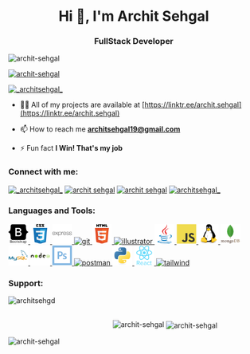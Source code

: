 <h1 align="center">Hi 👋, I'm Archit Sehgal</h1>
<h3 align="center">FullStack Developer</h3>

<p align="left"> <img src="https://komarev.com/ghpvc/?username=archit-sehgal&label=Profile%20views&color=0e75b6&style=flat" alt="archit-sehgal" /> </p>

<p align="left"> <a href="https://github.com/ryo-ma/github-profile-trophy"><img src="https://github-profile-trophy.vercel.app/?username=archit-sehgal" alt="archit-sehgal" /></a> </p>

<p align="left"> <a href="https://twitter.com/_architsehgal_" target="blank"><img src="https://img.shields.io/twitter/follow/_architsehgal_?logo=twitter&style=for-the-badge" alt="_architsehgal_" /></a> </p>

- 👨‍💻 All of my projects are available at [https://linktr.ee/archit.sehgal](https://linktr.ee/archit.sehgal)

- 📫 How to reach me **architsehgal19@gmail.com**

- ⚡ Fun fact **I Win! That's my job**

<h3 align="left">Connect with me:</h3>
<p align="left">
<a href="https://twitter.com/_architsehgal_" target="blank"><img align="center" src="https://raw.githubusercontent.com/rahuldkjain/github-profile-readme-generator/master/src/images/icons/Social/twitter.svg" alt="_architsehgal_" height="30" width="40" /></a>
<a href="https://linkedin.com/in/archit sehgal" target="blank"><img align="center" src="https://raw.githubusercontent.com/rahuldkjain/github-profile-readme-generator/master/src/images/icons/Social/linked-in-alt.svg" alt="archit sehgal" height="30" width="40" /></a>
<a href="https://stackoverflow.com/users/archit sehgal" target="blank"><img align="center" src="https://raw.githubusercontent.com/rahuldkjain/github-profile-readme-generator/master/src/images/icons/Social/stack-overflow.svg" alt="archit sehgal" height="30" width="40" /></a>
<a href="https://instagram.com/architsehgal_" target="blank"><img align="center" src="https://raw.githubusercontent.com/rahuldkjain/github-profile-readme-generator/master/src/images/icons/Social/instagram.svg" alt="architsehgal_" height="30" width="40" /></a>
</p>

<h3 align="left">Languages and Tools:</h3>
<p align="left"> <a href="https://getbootstrap.com" target="_blank" rel="noreferrer"> <img src="https://raw.githubusercontent.com/devicons/devicon/master/icons/bootstrap/bootstrap-plain-wordmark.svg" alt="bootstrap" width="40" height="40"/> </a> <a href="https://www.w3schools.com/css/" target="_blank" rel="noreferrer"> <img src="https://raw.githubusercontent.com/devicons/devicon/master/icons/css3/css3-original-wordmark.svg" alt="css3" width="40" height="40"/> </a> <a href="https://expressjs.com" target="_blank" rel="noreferrer"> <img src="https://raw.githubusercontent.com/devicons/devicon/master/icons/express/express-original-wordmark.svg" alt="express" width="40" height="40"/> </a> <a href="https://git-scm.com/" target="_blank" rel="noreferrer"> <img src="https://www.vectorlogo.zone/logos/git-scm/git-scm-icon.svg" alt="git" width="40" height="40"/> </a> <a href="https://www.w3.org/html/" target="_blank" rel="noreferrer"> <img src="https://raw.githubusercontent.com/devicons/devicon/master/icons/html5/html5-original-wordmark.svg" alt="html5" width="40" height="40"/> </a> <a href="https://www.adobe.com/in/products/illustrator.html" target="_blank" rel="noreferrer"> <img src="https://www.vectorlogo.zone/logos/adobe_illustrator/adobe_illustrator-icon.svg" alt="illustrator" width="40" height="40"/> </a> <a href="https://www.java.com" target="_blank" rel="noreferrer"> <img src="https://raw.githubusercontent.com/devicons/devicon/master/icons/java/java-original.svg" alt="java" width="40" height="40"/> </a> <a href="https://developer.mozilla.org/en-US/docs/Web/JavaScript" target="_blank" rel="noreferrer"> <img src="https://raw.githubusercontent.com/devicons/devicon/master/icons/javascript/javascript-original.svg" alt="javascript" width="40" height="40"/> </a> <a href="https://www.linux.org/" target="_blank" rel="noreferrer"> <img src="https://raw.githubusercontent.com/devicons/devicon/master/icons/linux/linux-original.svg" alt="linux" width="40" height="40"/> </a> <a href="https://www.mongodb.com/" target="_blank" rel="noreferrer"> <img src="https://raw.githubusercontent.com/devicons/devicon/master/icons/mongodb/mongodb-original-wordmark.svg" alt="mongodb" width="40" height="40"/> </a> <a href="https://www.mysql.com/" target="_blank" rel="noreferrer"> <img src="https://raw.githubusercontent.com/devicons/devicon/master/icons/mysql/mysql-original-wordmark.svg" alt="mysql" width="40" height="40"/> </a> <a href="https://nodejs.org" target="_blank" rel="noreferrer"> <img src="https://raw.githubusercontent.com/devicons/devicon/master/icons/nodejs/nodejs-original-wordmark.svg" alt="nodejs" width="40" height="40"/> </a> <a href="https://www.photoshop.com/en" target="_blank" rel="noreferrer"> <img src="https://raw.githubusercontent.com/devicons/devicon/master/icons/photoshop/photoshop-line.svg" alt="photoshop" width="40" height="40"/> </a> <a href="https://postman.com" target="_blank" rel="noreferrer"> <img src="https://www.vectorlogo.zone/logos/getpostman/getpostman-icon.svg" alt="postman" width="40" height="40"/> </a> <a href="https://www.python.org" target="_blank" rel="noreferrer"> <img src="https://raw.githubusercontent.com/devicons/devicon/master/icons/python/python-original.svg" alt="python" width="40" height="40"/> </a> <a href="https://reactjs.org/" target="_blank" rel="noreferrer"> <img src="https://raw.githubusercontent.com/devicons/devicon/master/icons/react/react-original-wordmark.svg" alt="react" width="40" height="40"/> </a> <a href="https://tailwindcss.com/" target="_blank" rel="noreferrer"> <img src="https://www.vectorlogo.zone/logos/tailwindcss/tailwindcss-icon.svg" alt="tailwind" width="40" height="40"/> </a> </p>

<h3 align="left">Support:</h3>
<p><a href="https://www.buymeacoffee.com/architsehgd"> <img align="left" src="https://cdn.buymeacoffee.com/buttons/v2/default-yellow.png" height="50" width="210" alt="architsehgd" /></a></p><br><br>

<p><img align="left" src="https://github-readme-stats.vercel.app/api/top-langs?username=archit-sehgal&show_icons=true&locale=en&layout=compact" alt="archit-sehgal" /></p>

<p>&nbsp;<img align="center" src="https://github-readme-stats.vercel.app/api?username=archit-sehgal&show_icons=true&locale=en" alt="archit-sehgal" /></p>

<p><img align="center" src="https://github-readme-streak-stats.herokuapp.com/?user=archit-sehgal&" alt="archit-sehgal" /></p>
